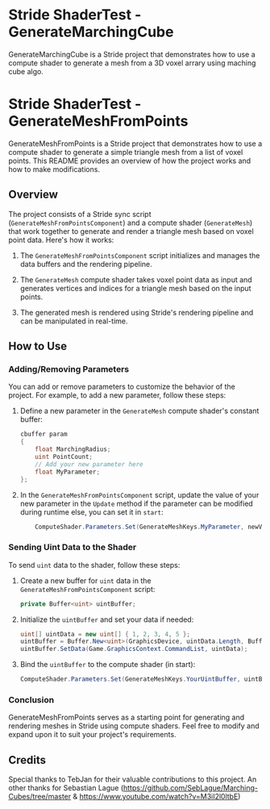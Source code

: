 # Stride ShaderTest - GenerateMarchingCube

GenerateMarchingCube is a Stride project that demonstrates how to use a compute shader to generate a mesh from a 3D voxel arrary using maching cube algo.


# Stride ShaderTest - GenerateMeshFromPoints

GenerateMeshFromPoints is a Stride project that demonstrates how to use a compute shader to generate a simple triangle mesh from a list of voxel points. This README provides an overview of how the project works and how to make modifications.

## Overview

The project consists of a Stride sync script (`GenerateMeshFromPointsComponent`) and a compute shader (`GenerateMesh`) that work together to generate and render a triangle mesh based on voxel point data. Here's how it works:

1. The `GenerateMeshFromPointsComponent` script initializes and manages the data buffers and the rendering pipeline.

2. The `GenerateMesh` compute shader takes voxel point data as input and generates vertices and indices for a triangle mesh based on the input points.

3. The generated mesh is rendered using Stride's rendering pipeline and can be manipulated in real-time.

## How to Use

### Adding/Removing Parameters

You can add or remove parameters to customize the behavior of the project. For example, to add a new parameter, follow these steps:

1. Define a new parameter in the `GenerateMesh` compute shader's constant buffer:

   ```csharp
   cbuffer param
   {
       float MarchingRadius;
       uint PointCount;
       // Add your new parameter here
       float MyParameter;
   };
   ```

2. In the `GenerateMeshFromPointsComponent` script, update the value of your new parameter in the `Update` method if the parameter can be modified during runtime else, you can set it in `start`:

   ```csharp   
       ComputeShader.Parameters.Set(GenerateMeshKeys.MyParameter, newValue);  
   ```

### Sending Uint Data to the Shader

To send `uint` data to the shader, follow these steps:

1. Create a new buffer for `uint` data in the `GenerateMeshFromPointsComponent` script:

   ```csharp
   private Buffer<uint> uintBuffer;
   ```

2. Initialize the `uintBuffer` and set your data if needed:

   ```csharp
   uint[] uintData = new uint[] { 1, 2, 3, 4, 5 };
   uintBuffer = Buffer.New<uint>(GraphicsDevice, uintData.Length, BufferFlags.StructuredAppendBuffer);
   uintBuffer.SetData(Game.GraphicsContext.CommandList, uintData);
   ```

3. Bind the `uintBuffer` to the compute shader (in start):

   ```csharp
   ComputeShader.Parameters.Set(GenerateMeshKeys.YourUintBuffer, uintBuffer);
   ```

### Conclusion

GenerateMeshFromPoints serves as a starting point for generating and rendering meshes in Stride using compute shaders. Feel free to modify and expand upon it to suit your project's requirements.

## Credits

Special thanks to TebJan for their valuable contributions to this project.
An other thanks for Sebastian Lague (https://github.com/SebLague/Marching-Cubes/tree/master & https://www.youtube.com/watch?v=M3iI2l0ltbE)

